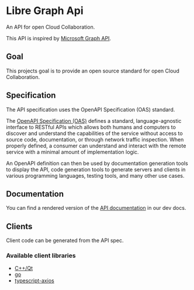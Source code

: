 # Libre Graph Api

An API for open Cloud Collaboration.

This API is inspired by [Microsoft Graph API](https://developer.microsoft.com/en-us/graph).

## Goal

This projects goal is to provide an open source standard for open Cloud Collaboration.

## Specification

The API specification uses the OpenAPI Specification (OAS) standard.

The [OpenAPI Specification (OAS)](https://swagger.io/specification/) defines a standard, language-agnostic interface to RESTful APIs which allows both humans and computers to discover and understand the capabilities of the service without access to source code, documentation, or through network traffic inspection. When properly defined, a consumer can understand and interact with the remote service with a minimal amount of implementation logic.

An OpenAPI definition can then be used by documentation generation tools to display the API, code generation tools to generate servers and clients in various programming languages, testing tools, and many other use cases.

## Documentation

You can find a rendered version of the [API documentation](https://owncloud.dev/libre-graph-api/) in our dev docs.

## Clients

Client code can be generated from the API spec. 


### Available client libraries
- [C++/Qt](https://github.com/owncloud/libre-graph-api-cpp-qt-client)
- [go](https://github.com/owncloud/libre-graph-api-go)
- [typescript-axios](https://github.com/owncloud/libre-graph-api-typescript-axios)

